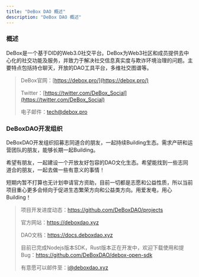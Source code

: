 ```yaml
---
title: "DeBox DAO 概述"
description: "DeBox DAO 概述"
---
```


### 概述

DeBox是一个基于DID的Web3.0社交平台。DeBox为Web3社区和成员提供去中心化的社交功能及服务，并致力于解决社交信息真实度与欺诈环境治理的问题。主要特点包括持仓聊天，开放的DAO工具平台，多维社交图谱等。

> DeBox官网：[https://debox.pro/](https://debox.pro/)
>
> Twitter：[https://twitter.com/DeBox_Social](https://twitter.com/DeBox_Social)
>
> 电子邮件：tech@debox.pro

### DeBoxDAO开发组织

DeBoxDAO开发组织招募志同道合的朋友，一起持续Building生态。需求产研和运营团队的朋友，能够长期一起Building。

希望有朋友，一起建设一个开放友好包容的DAO文化生态。希望能找到一些志同道合的朋友，一起去做一些有意义的事情！

短期内暂不打算也无计划申请官方资助，目前一切都是志愿和公益性质，所以当前项目重心更多会倾向于促进生态繁荣方向和公益类方向。用爱发电，用心Building！

> 项目开发进度动态：https://github.com/DeBoxDAO/projects
>
> 官方网站：https://deboxdao.xyz
>
> DAO文档：https://docs.deboxdao.xyz
>
> 目前已完成Nodejs版本SDK，Rust版本正在开发中，欢迎下载使用和提Bug：https://github.com/DeBoxDAO/debox-open-sdk
>
> 有意愿可以邮件至：i@deboxdao.xyz
